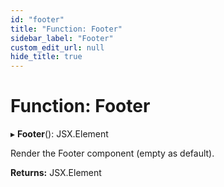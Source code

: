 ```yaml
---
id: "footer"
title: "Function: Footer"
sidebar_label: "Footer"
custom_edit_url: null
hide_title: true
---
```


# Function: Footer

▸ **Footer**(): JSX.Element

Render the Footer component (empty as default).

**Returns:** JSX.Element
